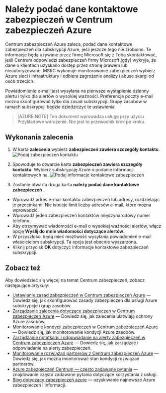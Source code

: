 <properties
   pageTitle="Należy podać dane kontaktowe zabezpieczeń w Centrum zabezpieczeń Azure | Microsoft Azure"
   description="Ten dokument pokazano, jak o podanie informacji o kontakcie zabezpieczeń w Centrum zabezpieczeń Azure."
   services="security-center"
   documentationCenter="na"
   authors="TerryLanfear"
   manager="MBaldwin"
   editor=""/>

<tags
   ms.service="security-center"
   ms.devlang="na"
   ms.topic="article"
   ms.tgt_pltfrm="na"
   ms.workload="na"
   ms.date="10/17/2016"
   ms.author="terrylan"/>

# <a name="provide-security-contact-details-in-azure-security-center"></a>Należy podać dane kontaktowe zabezpieczeń w Centrum zabezpieczeń Azure

Centrum zabezpieczeń Azure zaleca, podać dane kontaktowe zabezpieczeń dla subskrypcji Azure, jeśli jeszcze tego nie zrobiono. Te informacje będą używane przez firmę Microsoft się z Tobą skontaktować, jeśli Centrum odpowiedzi zabezpieczeń firmy Microsoft (gdy) wykryje, że dane o klientach uzyskano dostęp przez stronę prawem lub nieautoryzowane. MSRC wykonuje monitorowanie zabezpieczeń wybierz Azure sieci i infrastruktury i odbiera zagrożenie analizy i abuse skargi od osób trzecich.

Powiadomienie e-mail jest wysyłana na pierwsze wystąpienie dzienny alertu i tylko dla alertów o wysokiej ważności. Preferencje poczty e-mail można skonfigurować tylko dla zasad subskrypcji. Grupy zasobów w ramach subskrypcji będzie dziedziczyć te ustawienia.

> [AZURE.NOTE] Ten dokument wprowadza usługę przy użyciu Przykładowe wdrożenie.  Nie jest to przewodnik krok po kroku.

## <a name="implement-the-recommendation"></a>Wykonania zalecenia

1. W karta **zalecenia** wybierz **zabezpieczeń zawiera szczegóły kontaktu**.
![Podaj zabezpieczeń kontaktu][1]

2. Spowoduje to otwarcie karta **zabezpieczeń zawiera szczegóły kontaktu**. Wybierz subskrypcję Azure o podanie informacji kontaktowych na.
![Podaj informacje kontaktowe zabezpieczeń][2]

3. Zostanie otwarta druga karta **należy podać dane kontaktowe zabezpieczeń** .

  - Wprowadź adres e-mail kontaktu zabezpieczeń lub adresy, rozdzielając je przecinkami. Nie istnieje limit liczby adresów e-mail, które można wprowadzić.
  - Wprowadź jeden zabezpieczeń kontaktów międzynarodowy numer telefonu.
  - Aby otrzymywać wiadomości e-mail o wysokiej ważności alertów, włącz opcję **Wyślij do mnie wiadomości dotyczące alertów**.
  - W przyszłości będą mieć możliwość wysyłania powiadomień e-mail właścicielom subskrypcji. Ta opcja jest obecnie wyszarzona.
  - Kliknij przycisk **OK** dotyczyć informacje kontaktowe zabezpieczeń subskrypcji.

## <a name="see-also"></a>Zobacz też

Aby dowiedzieć się więcej na temat Centrum zabezpieczeń, zobacz następujące artykuły:

- [Ustawianie zasad zabezpieczeń w Centrum zabezpieczeń Azure](security-center-policies.md) — Dowiedz się, jak skonfigurować zasady zabezpieczeń dla usługi Azure subskrypcje i grup zasobów.
- [Zarządzanie zalecenia dotyczące zabezpieczeń w Centrum zabezpieczeń Azure](security-center-recommendations.md) — Dowiedz się, jak zalecenia ułatwiają ochrony Azure zasobów.
- [Monitorowanie kondycji zabezpieczeń w Centrum zabezpieczeń Azure](security-center-monitoring.md) — Dowiedz się, jak monitorowanie kondycji Azure zasobów.
- [Zarządzanie notatkami i odpowiadanie na alerty zabezpieczeń w Centrum zabezpieczeń Azure](security-center-managing-and-responding-alerts.md) — Dowiedz się, jak zarządzać i odpowiadanie na alerty zabezpieczeń.
- [Monitorowanie rozwiązań partnerów z Centrum zabezpieczeń Azure](security-center-partner-solutions.md) — Dowiedz się, jak można monitorować stan kondycji rozwiązań partnerów.
- [Azure zabezpieczeń Centrum — często zadawane pytania](security-center-faq.md) — znajdowanie często zadawane pytania dotyczące korzystania z usługi.
- [Blog dotyczący zabezpieczeń azure](http://blogs.msdn.com/b/azuresecurity/) — uzyskiwanie najnowsze Azure zabezpieczeń i informacji.

<!--Image references-->
[1]: ./media/security-center-provide-security-contacts/provide-contacts.png
[2]:./media/security-center-provide-security-contacts/provide-contact-details.png
